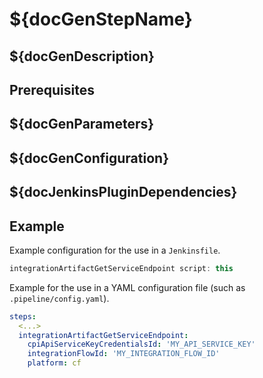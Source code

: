 # ${docGenStepName}

## ${docGenDescription}

## Prerequisites

## ${docGenParameters}

## ${docGenConfiguration}

## ${docJenkinsPluginDependencies}

## Example

Example configuration for the use in a `Jenkinsfile`.

```groovy
integrationArtifactGetServiceEndpoint script: this
```

Example for the use in a YAML configuration file (such as `.pipeline/config.yaml`).

```yaml
steps:
  <...>
  integrationArtifactGetServiceEndpoint:
    cpiApiServiceKeyCredentialsId: 'MY_API_SERVICE_KEY'
    integrationFlowId: 'MY_INTEGRATION_FLOW_ID'
    platform: cf
```
